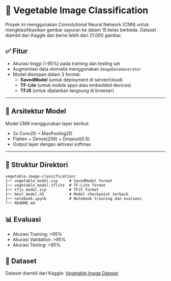 # 🥦 Vegetable Image Classification

Proyek ini menggunakan Convolutional Neural Network (CNN) untuk mengklasifikasikan gambar sayuran ke dalam 15 kelas berbeda. Dataset diambil dari Kaggle dan berisi lebih dari 21.000 gambar.

## ✅ Fitur
- Akurasi tinggi (>95%) pada training dan testing set
- Augmentasi data otomatis menggunakan `ImageDataGenerator`
- Model disimpan dalam 3 format:
  - **SavedModel** (untuk deployment di server/cloud)
  - **TF-Lite** (untuk mobile apps atau embedded devices)
  - **TFJS** (untuk dijalankan langsung di browser)

---

## 🧠 Arsitektur Model
Model CNN menggunakan layer berikut:
- 3x Conv2D + MaxPooling2D
- Flatten + Dense(256) + Dropout(0.5)
- Output layer dengan aktivasi softmax

---

## 📁 Struktur Direktori
```
vegetable-image-classification/
├── vegetable_model.zip     # SavedModel format
├── vegetable_model.tflite  # TF-Lite format
├── tfjs_model.zip          # TFJS format
├── best_model.h5           # Model checkpoint terbaik
├── notebook.ipynb          # Notebook training dan evaluasi
└── README.md
```

## 📊 Evaluasi
- Akurasi Training: >95%
- Akurasi Validation: >95%
- Akurasi Testing: >95%

## 📌 Dataset
Dataset diambil dari Kaggle: [Vegetable Image Dataset](https://www.kaggle.com/datasets/misrakahmed/vegetable-image-dataset)
